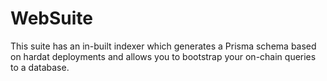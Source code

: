 # WebSuite

This suite has an in-built indexer which generates a Prisma schema based on hardat deployments and allows you to bootstrap your on-chain queries to a database.
